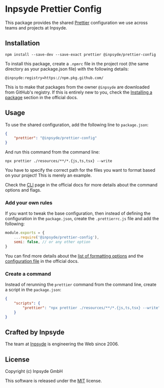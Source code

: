 # Inpsyde Prettier Config

This package provides the shared [Prettier](https://prettier.io/) configuration we use across teams and projects at Inpsyde.

## Installation

```text
npm install --save-dev --save-exact prettier @inpsyde/prettier-config
```

To install this package, create a `.npmrc` file in the project root (the same directory as your package.json file) with the following details:

```text
@inpsyde:registry=https://npm.pkg.github.com/
```

This is to make that packages from the owner `@inpsyde` are downloaded from GitHub's registry. If this is entirely new to you, check the [Installing a package](https://docs.github.com/en/packages/working-with-a-github-packages-registry/working-with-the-npm-registry#installing-a-package) section in the official docs.

## Usage

To use the shared configuration, add the following line to `package.json`:

```json
{
    "prettier": "@inpsyde/prettier-config"
}
```

And run this command from the command line:

```text
npx prettier ./resources/**/*.{js,ts,tsx} --write
```

You have to specify the correct path for the files you want to format based on your project! This is merely an example.

Check the [CLI](https://prettier.io/docs/en/cli.html) page in the official docs for more details about the command options and flags.

### Add your own rules

If you want to tweak the base configuration, then instead of defining the configuration in the `package.json`, create the `.prettierrc.js` file and add the following:

```js
module.exports = {
    ...require('@inpsyde/prettier-config'),
    semi: false, // or any other option
}
```
You can find more details about the [list of formatting options](https://prettier.io/docs/en/options.html) and the [configuration file](https://prettier.io/docs/en/configuration.html) in the official docs.

### Create a command

Instead of rerunning the `prettier` command from the command line, create a script in the `package.json`:

```json
{
    "scripts": {
        "prettier": "npx prettier ./resources/**/*.{js,ts,tsx} --write"
    }
}
```

## Crafted by Inpsyde

The team at [Inpsyde](https://inpsyde.com) is engineering the Web since 2006.

## License

Copyright (c) Inpsyde GmbH

This software is released under the [MIT](LICENSE) license.

